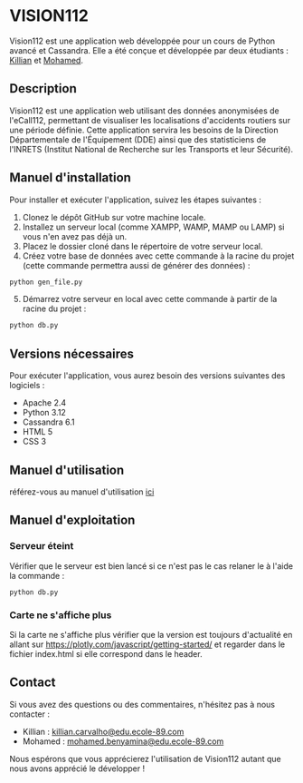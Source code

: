 # VISION112

Vision112 est une application web développée pour un cours de Python avancé et Cassandra. Elle a été conçue et développée par deux étudiants : <a href='https://github.com/KillianCarvalho'>Killian</a> et <a href='https://github.com/Septsept'>Mohamed</a>.

## Description

Vision112 est une application web utilisant des données anonymisées de l'eCall112, permettant de visualiser les localisations d'accidents routiers sur une période définie. Cette application servira les besoins de la Direction Départementale de l'Équipement (DDE) ainsi que des statisticiens de l'INRETS (Institut National de Recherche sur les Transports et leur Sécurité).

## Manuel d'installation

Pour installer et exécuter l'application, suivez les étapes suivantes :

1. Clonez le dépôt GitHub sur votre machine locale.
2. Installez un serveur local (comme XAMPP, WAMP, MAMP ou LAMP) si vous n'en avez pas déjà un.
3. Placez le dossier cloné dans le répertoire de votre serveur local.
4. Créez votre base de données avec cette commande à la racine du projet (cette commande permettra aussi de générer des données) :
```sh
python gen_file.py
```
5. Démarrez votre serveur en local avec cette commande à partir de la racine du projet :
```sh
python db.py
```

## Versions nécessaires

Pour exécuter l'application, vous aurez besoin des versions suivantes des logiciels :

- Apache 2.4
- Python 3.12
- Cassandra 6.1
- HTML 5
- CSS 3

## Manuel d'utilisation

référez-vous au manuel d'utilisation [ici](https://github.com/KillianCarvalho/vision112/blob/master/resources/manuel/Manuel_utilisation.pdf)

## Manuel d'exploitation
### Serveur éteint
Vérifier que le serveur est bien lancé si ce n'est pas le cas relaner le à l'aide la commande :
```shell
python db.py
```

### Carte ne s'affiche plus
Si la carte ne s'affiche plus vérifier que la version est toujours d'actualité en allant sur https://plotly.com/javascript/getting-started/
et regarder dans le fichier index.html si elle correspond dans le header. 

## Contact

Si vous avez des questions ou des commentaires, n'hésitez pas à nous contacter :

- Killian : killian.carvalho@edu.ecole-89.com
- Mohamed : mohamed.benyamina@edu.ecole-89.com

Nous espérons que vous apprécierez l'utilisation de Vision112 autant que nous avons apprécié le développer !
